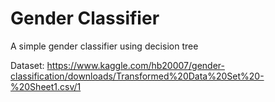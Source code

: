 # Gender Classifier

A simple gender classifier using decision tree

Dataset: https://www.kaggle.com/hb20007/gender-classification/downloads/Transformed%20Data%20Set%20-%20Sheet1.csv/1
